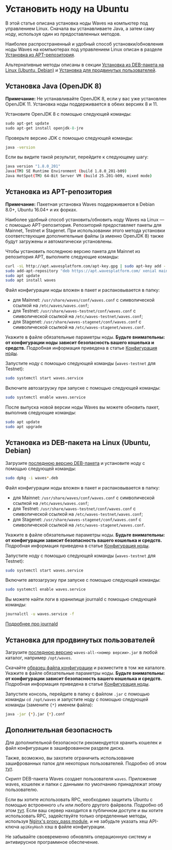 # Установить ноду на Ubuntu

В этой статье описана установка ноды Waves на компьютер под управлением Linux.
Сначала вы устанавливаете Java, а затем саму ноду, используя один из предоставленных методов.

Наиболее распространенный и удобный способ установки/обновления ноды Waves на компьютерах под управлением Linux описан в разделе [Установка из APT-репозитория](#установка-из-apt-репозитория).

Альтернативные методы описаны в секции [Установка из DEB-пакета на Linux (Ubuntu, Debian)](#установка-из-deb-пакета-на-linux-(ubuntu,-debian)) и [Установка для продвинутых пользователей](#установка-для-продвинутых-пользователей).

## Установка Java (OpenJDK 8)

**Примечание:** Не устанавливайте OpenJDK 8, если у вас уже установлен OpenJDK 11. Установка ноды поддерживается в обеих версиях 8 и 11.

Установите OpenJDK 8 с помощью следующей команды:

```cpp
sudo apt-get update
sudo apt-get install openjdk-8-jre
```

Проверьте версию JDK с помощью следующей команды:

```bash
java -version
```

Если вы видите такой результат, перейдите к следующему шагу:

```bash
java version "1.8.0_201"
Java(TM) SE Runtime Environment (build 1.8.0_201-b09)
Java HotSpot(TM) 64-Bit Server VM (build 25.201-b09, mixed mode)
```

## Установка из APT-репозитория

**Примечание:** Пакетная установка Waves поддерживается в Debian 8.0+, Ubuntu 16.04+ и их форках.

Наиболее удобный способ установить/обновить ноду Waves на Linux — с помощью APT-репозитория. Репозиторий предоставляет пакеты для Mainnet, Testnet и Stagenet.
При использовании этого метода установки соответствующие дополнительные файлы (а именно OpenJDK 8) также будут загружены и автоматически установлены.

Чтобы установить последнюю версию пакета для Mainnet из репозитория APT, выполните следующие команды:

```bash
curl -sL http://apt.wavesplatform.com/apt-key.gpg | sudo apt-key add -
sudo add-apt-repository "deb https://apt.wavesplatform.com/ xenial mainnet"
sudo apt update
sudo apt install waves
```

Файл конфигурации ноды вложен в пакет и распаковывается в папку:
* для Mainnet: `/usr/share/waves/conf/waves.conf` с символической ссылкой на `/etc/waves/waves.conf`;
* для Testnet: `/usr/share/waves-testnet/conf/waves.conf` с символической ссылкой на `/etc/waves-testnet/waves.conf`;
* для Stagenet: `/usr/share/waves-stagenet/conf/waves.conf` с символической ссылкой на `/etc/waves-stagenet/waves.conf`.

Укажите в файле обязательные параметры ноды. **Будьте внимательны: от конфигурации ноды зависит безопасность вашего кошелька и средств.** Подробная информация приведена в статье [Конфигурация ноды](/ru/waves-node/node-configuration).

Запустите ноду с помощью следующей команды (`waves-testnet` для Testnet):

```bash
sudo systemctl start waves.service
```

Включите автозагрузку при запуске с помощью следующей команды:

```bash
sudo systemctl enable waves.service
```

После выпуска новой версии ноды Waves вы можете обновить пакет, выполнив следующие команды:

```bash
sudo apt update
sudo apt upgrade
```

## Установка из DEB-пакета на Linux (Ubuntu, Debian)

Загрузите [последнюю версию DEB-пакета](https://github.com/wavesplatform/Waves/releases) и установите ноду с помощью следующей команды:

```bash
sudo dpkg -i waves*.deb
```

Файл конфигурации ноды вложен в пакет и распаковывается в папку:
* для Mainnet: `/usr/share/waves/conf/waves.conf` с символической ссылкой на `/etc/waves/waves.conf`;
* для Testnet: `/usr/share/waves-testnet/conf/waves.conf` с символической ссылкой на `/etc/waves-testnet/waves.conf`;
* для Stagenet: `/usr/share/waves-stagenet/conf/waves.conf` с символической ссылкой на `/etc/waves-stagenet/waves.conf`.

Укажите в файле обязательные параметры ноды. **Будьте внимательны: от конфигурации зависит безопасность вашего кошелька и средств.** Подробная информация приведена в статье [Конфигурация ноды](/ru/waves-node/node-configuration).

Запустите ноду с помощью следующей команды (`waves-testnet` для Testnet):

```bash
sudo systemctl start waves.service
```

Включите автозагрузку при запуске с помощью следующей команды:

```bash
sudo systemctl enable waves.service
```

Вы можете найти логи в хранилище journald с помощью следующей команды:

```bash
journalctl -u waves.service -f
```

[Подробнее про journald](https://www.digitalocean.com/community/tutorials/how-to-use-journalctl-to-view-and-manipulate-systemd-logs)

## Установка для продвинутых пользователей

Загрузите [последнюю версию](https://github.com/wavesplatform/Waves/releases) `waves-all-<номер версии>.jar` в любой каталог, например `/opt/waves`.

Скачайте [образец файла конфигурации](https://github.com/wavesplatform/Waves/blob/master/node/waves-sample.conf) и разместите в том же каталоге. Укажите в файле обязательные параметры ноды. **Будьте внимательны: от конфигурации зависит безопасность вашего кошелька и средств.** Подробная информация приведена в статье [Конфигурация ноды](/ru/waves-node/node-configuration).

Запустите консоль, перейдите в папку с файлом `.jar` с помощью команды `cd /opt/waves` и запустите ноду с помощью следующей команды (замените `{*}` именем файла):

```bash
java -jar {*}.jar {*}.conf
```

## Дополнительная безопасность

Для дополнительной безопасности рекомендуется хранить кошелек и файл конфигурации в зашифрованном разделе диска.

Также, возможно, вы захотите ограничить использование зашифрованных папок для некоторых пользователей. Подробно об этом [тут](http://manpages.ubuntu.com/manpages/precise/man1/chown.1.html).

Скрипт DEB-пакета Waves создает пользователя `waves`. Приложение waves, кошелек и папки с данными по умолчанию принадлежат этому пользователю.

Если вы хотите использовать RPC, необходимо защитить Ubuntu с помощью встроенного `ufw` или любого другого файрвола. Подробно об этом [тут](https://www.digitalocean.com/community/tutorials/how-to-setup-a-firewall-with-ufw-on-an-ubuntu-and-debian-cloud-server). Если ваш сервер находится в публичном доступе и вы хотите использовать RPC, задействуйте только определенные методы, используя [Nginx's proxy\_pass module](http://nginx.org/ru/docs/http/ngx_http_proxy_module.html), и не забудьте указать хеш API-ключа `apiKeyHash` хэш в файле конфигурации.

Не забывайте своевременно обновлять операционную систему и антивирусное программное обеспечение.
